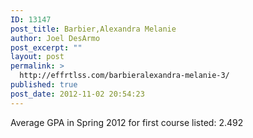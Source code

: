 ```yaml
---
ID: 13147
post_title: Barbier,Alexandra Melanie
author: Joel DesArmo
post_excerpt: ""
layout: post
permalink: >
  http://effrtlss.com/barbieralexandra-melanie-3/
published: true
post_date: 2012-11-02 20:54:23
---
```

<p>Average GPA in Spring 2012 for first course listed: 2.492</p>